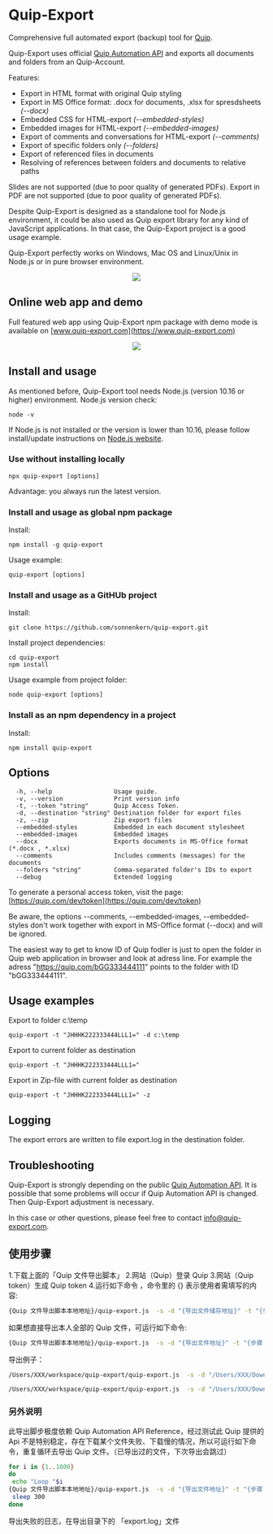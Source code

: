 # Quip-Export
Comprehensive full automated export (backup) tool for [Quip](https://quip.com/).

Quip-Export uses official [Quip Automation API](https://quip.com/dev/automation/documentation) and exports all documents and folders from an Quip-Account. 

Features:

* Export in HTML format with original Quip styling
* Export in MS Office format: .docx for documents, .xlsx for spresdsheets _(--docx)_ 
* Embedded CSS for HTML-export _(--embedded-styles)_
* Embedded images for HTML-export _(--embedded-images)_
* Export of comments and conversations for HTML-export _(--comments)_
* Export of specific folders only _(--folders)_ 
* Export of referenced files in documents
* Resolving of references between folders and documents to relative paths

Slides are not supported (due to poor quality of generated PDFs). Export in PDF are not supported (due to poor quality of generated PDFs).

Despite Quip-Export is designed as a standalone tool for Node.js environment, it could be also used as Quip export library for any kind of JavaScript applications. In that case, the Quip-Export project is a good usage example.
 
Quip-Export perfectly works on Windows, Mac OS and Linux/Unix in Node.js or in pure browser environment.  

<p align="center">
  <img src="https://raw.githubusercontent.com/sonnenkern/quip-export/master/public/example-anim.gif">
</p>

## Online web app and demo
Full featured web app using Quip-Export npm package with demo mode is available on [www.quip-export.com](https://www.quip-export.com)

<p align="center">
  <img src="https://raw.githubusercontent.com/sonnenkern/quip-export/master/public/demo.gif">
</p>

## Install and usage
As mentioned before, Quip-Export tool needs Node.js (version 10.16 or higher) environment.
Node.js version check:
```
node -v
```
If Node.js is not installed or the version is lower than 10.16, please follow install/update instructions on [Node.js website](https://nodejs.org/en/).

### Use without installing locally
```
npx quip-export [options]
```
Advantage: you always run the latest version.

### Install and usage as global npm package
Install:
```
npm install -g quip-export
```

Usage example:
```
quip-export [options]
```

### Install and usage as a GitHUb project
Install:
```
git clone https://github.com/sonnenkern/quip-export.git
```

Install project dependencies:
```
cd quip-export
npm install
```

Usage example from project folder:
```
node quip-export [options]
```

### Install as an npm dependency in a project
Install:
```
npm install quip-export
```

## Options
```
  -h, --help                 Usage guide.
  -v, --version              Print version info
  -t, --token "string"       Quip Access Token.
  -d, --destination "string" Destination folder for export files
  -z, --zip                  Zip export files
  --embedded-styles          Embedded in each document stylesheet
  --embedded-images          Embedded images
  --docx                     Exports documents in MS-Office format (*.docx , *.xlsx)
  --comments                 Includes comments (messages) for the documents
  --folders "string"         Comma-separated folder's IDs to export
  --debug                    Extended logging
```

To generate a personal access token, visit the page: [https://quip.com/dev/token](https://quip.com/dev/token)

Be aware, the options --comments, --embedded-images, --embedded-styles don't work together with export in MS-Office format (--docx) and will be ignored.

The easiest way to get to know ID of Quip fodler is just to open the folder in Quip web application in browser and look at adress line. For example the adress "https://quip.com/bGG333444111" points to the folder with ID "bGG333444111".

## Usage examples
Export to folder c:\temp
```
quip-export -t "JHHHK222333444LLL1=" -d c:\temp
```
Export to current folder as destination
```
quip-export -t "JHHHK222333444LLL1="
```
Export in Zip-file with current folder as destination
```
quip-export -t "JHHHK222333444LLL1=" -z
```

## Logging
The export errors are written to file export.log in the destination folder.

## Troubleshooting
Quip-Export is strongly depending on the public [Quip Automation API](https://quip.com/dev/automation/documentation).
It is possible that some problems will occur if Quip Automation API is changed. Then Quip-Export adjustment is necessary.

In this case or other questions, please feel free to contact [info@quip-export.com](info@quip-export.com).

## 使用步骤

1.下载上面的「Quip 文件导出脚本」
2.网站（Quip）登录 Quip
3.网站（Quip token）生成 Quip token
4.运行如下命令 ，命令里的 {} 表示使用者需填写的内容:

  ```bash
  {Quip 文件导出脚本本地地址}/quip-export.js  -s -d "{导出文件储存地址}" -t "{步骤 3 生成的 Quip token}" --folders {需导出的 Quip 文件网页地址}
  ```

  如果想直接导出本人全部的 Quip 文件，可运行如下命令:

  ```bash
  {Quip 文件导出脚本本地地址}/quip-export.js  -s -d "{导出文件地址}" -t "{步骤 2 生成的 Quip token}"
  ```

  导出例子：

  ```bash
  /Users/XXX/workspace/quip-export/quip-export.js  -s -d "/Users/XXX/Downloads/quip" -t "QUIP_TOKEN" --folders  https://moqi.quip.com/XXXXX

  /Users/XXX/workspace/quip-export/quip-export.js  -s -d "/Users/XXX/Downloads/quip" -t "QUIP_TOKEN"
  ```

### 另外说明

此导出脚步极度依赖 Quip Automation API Reference，经过测试此 Quip 提供的 Api 不是特别稳定，存在下载某个文件失败、下载慢的情况，所以可运行如下命令，重复循环去导出 Quip 文件。（已导出过的文件，下次导出会跳过）

```bash
for i in {1..1000}
do
 echo "Loop "$i
{Quip 文件导出脚本本地地址}/quip-export.js  -s -d "{导出文件地址}" -t "{步骤 3 生成的 Quip token}" --folders {需导出的 Quip 文件网页地址}
 sleep 300
done
```

导出失败的日志，在导出目录下的 「export.log」文件
